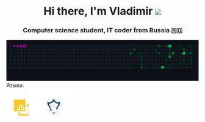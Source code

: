 <h1 align="center">Hi there, I'm  Vladimir 
<img src="https://github.com/blackcater/blackcater/raw/main/images/Hi.gif" height="32"/></h1>
<h3 align="center">Computer science student, IT coder from Russia 🇷🇺</h3>
  <img src="/public/snake.gif" alt="" srcset="">
<!--   <img src="/public/earth.gif" style="width: 200px;" alt="" srcset=""> -->
 <!-- <img style="width: 300px;" src="/public/spinners.webp" alt="" srcset=""> -->


<div>Языки:</div>
<div>
  <img src="/public/JavaScript.png" alt="Java" width="80">&nbsp;
   <img src="/public/CSS.png" alt="Java" width="130" style="margin-top: 0px; margin-left: -30px;">&nbsp;
  






</div>
